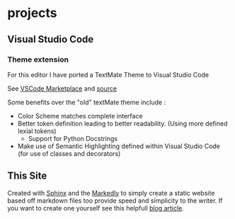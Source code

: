 # projects

## Visual Studio Code
### Theme extension
For this editor I have ported a TextMate Theme to Visual Studio Code

See [VSCode Marketplace](https://marketplace.visualstudio.com/items?itemName=Programming-Engineer.birds-of-paradise) and [source](https://github.com/Jeroendevr/birds-of-paradise-vscode)

Some benefits over the "old" textMate theme include :
- Color Scheme matches complete interface
- Better token definition leading to better readability. (Using more defined lexial tokens)
  - Support for Python Docstrings
- Make use of Semantic Highlighting defined within Visual Studio Code (for use of classes and decorators)

## This Site
Created with [Sphinx](https://www.sphinx-doc.org/en/master/) and the [Markedly](https://myst-parser.readthedocs.io/en/latest/) to simply create a static website based off markdown files too provide speed and simplicity to the writer. If you want to create one yourself see this helpfull [blog article](https://www.errbufferoverfl.me/posts/2020/sphinx-blog-part-one/). 
